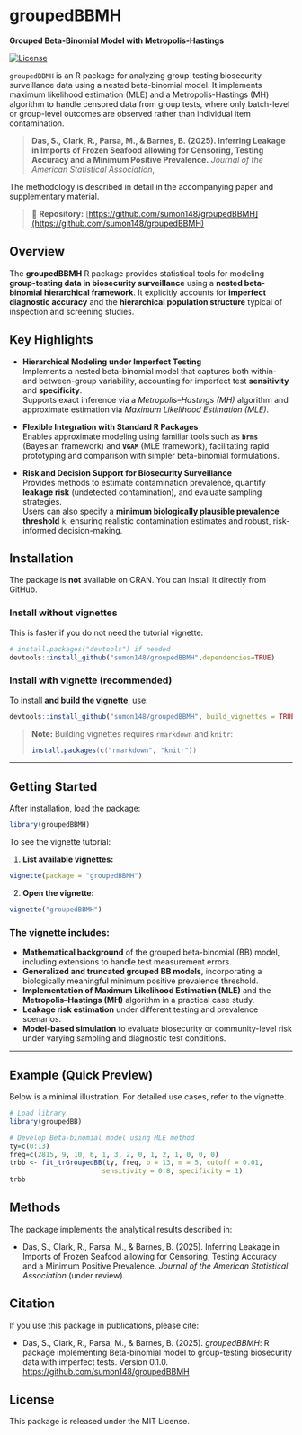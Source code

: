 # groupedBBMH

**Grouped Beta-Binomial Model with Metropolis-Hastings**

[![License](https://img.shields.io/badge/license-MIT-blue.svg)](LICENSE)

`groupedBBMH` is an R package for analyzing group-testing biosecurity surveillance data using a nested beta-binomial model. 
It implements maximum likelihood estimation (MLE) and a Metropolis-Hastings (MH) algorithm to handle censored data from group tests, where only batch-level or group-level outcomes are observed rather than individual item contamination.



> **Das, S., Clark, R., Parsa, M., &  Barnes, B. (2025). Inferring Leakage in Imports of Frozen Seafood allowing for Censoring, Testing Accuracy and a Minimum Positive Prevalence.**
> *Journal of the American Statistical Association*, 

The methodology is described in detail in the accompanying paper and supplementary material.

> 📘 **Repository:**
> [https://github.com/sumon148/groupedBBMH](https://github.com/sumon148/groupedBBMH)

## Overview

The **groupedBBMH** R package provides statistical tools for modeling 
**group-testing data in biosecurity surveillance** using a 
**nested beta-binomial hierarchical framework**. 
It explicitly accounts for **imperfect diagnostic accuracy** and the 
**hierarchical population structure** typical of inspection and screening studies.

## Key Highlights

- **Hierarchical Modeling under Imperfect Testing**  
  Implements a nested beta-binomial model that captures both within- and between-group variability, 
  accounting for imperfect test **sensitivity** and **specificity**.  
  Supports exact inference via a *Metropolis–Hastings (MH)* algorithm and 
  approximate estimation via *Maximum Likelihood Estimation (MLE)*.

- **Flexible Integration with Standard R Packages**  
  Enables approximate modeling using familiar tools such as 
  **`brms`** (Bayesian framework) and **`VGAM`** (MLE framework), 
  facilitating rapid prototyping and comparison with simpler beta-binomial formulations.

- **Risk and Decision Support for Biosecurity Surveillance**  
  Provides methods to estimate contamination prevalence, quantify 
  **leakage risk** (undetected contamination), and evaluate sampling strategies.  
  Users can also specify a **minimum biologically plausible prevalence threshold** `k`, 
  ensuring realistic contamination estimates and robust, risk-informed decision-making.


## Installation

The package is **not** available on CRAN. You can install it directly from GitHub.

### Install without vignettes

This is faster if you do not need the tutorial vignette:

```r
# install.packages("devtools") if needed
devtools::install_github("sumon148/groupedBBMH",dependencies=TRUE)
```

### Install with vignette (recommended)

To install **and build the vignette**, use:

```r
devtools::install_github("sumon148/groupedBBMH", build_vignettes = TRUE)
```

> **Note:** Building vignettes requires `rmarkdown` and `knitr`:
>
> ```r
> install.packages(c("rmarkdown", "knitr"))
> ```

---

## Getting Started

After installation, load the package:

```r
library(groupedBBMH)
```

To see the vignette tutorial:

1. **List available vignettes:**

```r
vignette(package = "groupedBBMH")
```

2. **Open the vignette:**

```r
vignette("groupedBBMH")
```

### The vignette includes:

- **Mathematical background** of the grouped beta-binomial (BB) model, including extensions to handle test measurement errors.  
- **Generalized and truncated grouped BB models**, incorporating a biologically meaningful minimum positive prevalence threshold.  
- **Implementation of Maximum Likelihood Estimation (MLE)** and the **Metropolis–Hastings (MH)** algorithm in a practical case study.  
- **Leakage risk estimation** under different testing and prevalence scenarios.  
- **Model-based simulation** to evaluate biosecurity or community-level risk under varying sampling and diagnostic test conditions.


---

## Example (Quick Preview)

Below is a minimal illustration. For detailed use cases, refer to the vignette.

```r
# Load library
library(groupedBB)

# Develop Beta-binomial model using MLE method
ty=c(0:13)
freq=c(2815, 9, 10, 6, 1, 3, 2, 0, 1, 2, 1, 0, 0, 0)
trbb <- fit_trGroupedBB(ty, freq, b = 13, m = 5, cutoff = 0.01,
                       sensitivity = 0.8, specificity = 1)
trbb
```


## Methods

The package implements the analytical results described in:

* Das, S., Clark, R., Parsa, M., & Barnes, B. (2025). Inferring Leakage in Imports of Frozen Seafood allowing for Censoring, Testing Accuracy and a Minimum Positive Prevalence. *Journal of the American Statistical Association* (under review).



## Citation

If you use this package in publications, please cite:

* Das, S., Clark, R., Parsa, M., & Barnes, B. (2025). *groupedBBMH*: R package implementing Beta-binomial model to group-testing biosecurity data with imperfect tests. Version 0.1.0. https://github.com/sumon148/groupedBBMH


## License

This package is released under the MIT License.

